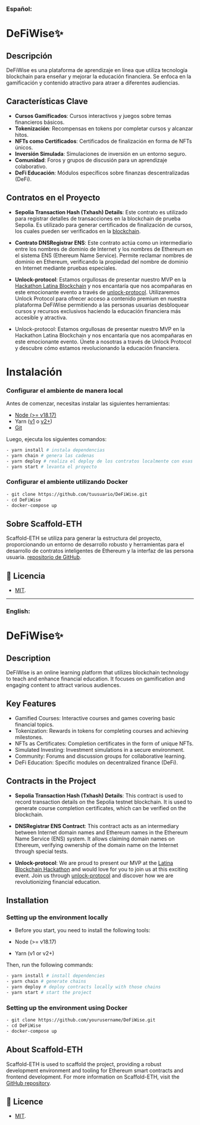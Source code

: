 ### Español:
# DeFiWise✨

## Descripción

DeFiWise es una plataforma de aprendizaje en línea que utiliza tecnología blockchain para enseñar y mejorar la educación financiera. Se enfoca en la gamificación y contenido atractivo para atraer a diferentes audiencias.

## Características Clave

- **Cursos Gamificados**: Cursos interactivos y juegos sobre temas financieros básicos.
- **Tokenización**: Recompensas en tokens por completar cursos y alcanzar hitos.
- **NFTs como Certificados**: Certificados de finalización en forma de NFTs únicos.
- **Inversión Simulada**: Simulaciones de inversión en un entorno seguro.
- **Comunidad**: Foros y grupos de discusión para un aprendizaje colaborativo.
- **DeFi Educación**: Módulos específicos sobre finanzas descentralizadas (DeFi).

## Contratos en el Proyecto

- **Sepolia Transaction Hash (Txhash) Details**: Este contrato es utilizado para registrar detalles de transacciones en la blockchain de prueba Sepolia. Es utilizado para generar certificados de finalización de cursos, los cuales pueden ser verificados en la [blockchain](https://sepolia.etherscan.io/tx/0x01ed297f62b872542c9c59ccd48da2650cb0639a57aaadfb1cbda31786e1ae09).

- **Contrato DNSRegistrar ENS**: Este contrato actúa como un intermediario entre los nombres de dominio de Internet y los nombres de Ethereum en el sistema ENS (Ethereum Name Service). Permite reclamar nombres de dominio en Ethereum, verificando la propiedad del nombre de dominio en Internet mediante pruebas especiales.

- **Unlock-protocol**: Estamos orgullosas de presentar nuestro MVP en la [Hackathon Latina Blockchain](https://womenbizweb3.notion.site/Latina-Blockchain-Hackathon-867d722240c34f8383fd4ec9e1beca61) y nos encantaría que nos acompañaras en este emocionante evento a través de [unlock-protocol](https://app.unlock-protocol.com/event/de-fi-wise). Utilizaremos Unlock Protocol para ofrecer acceso a contenido premium en nuestra plataforma DeFiWise permitiendo a las personas usuarias desbloquear cursos y recursos exclusivos haciendo la educación financiera más accesible y atractiva.


- Unlock-protocol: Estamos orgullosas de presentar nuestro MVP en la Hackathon Latina Blockchain y nos encantaría que nos acompañaras en este emocionante evento. Únete a nosotras a través de Unlock Protocol y descubre cómo estamos revolucionando la educación financiera.
# Instalación

### Configurar el ambiente de manera local

Antes de comenzar, necesitas instalar las siguientes herramientas:

- [Node (>= v18.17)](https://nodejs.org/en/download/)
- Yarn ([v1](https://classic.yarnpkg.com/en/docs/install/) o [v2+](https://yarnpkg.com/getting-started/install))
- [Git](https://git-scm.com/downloads)

Luego, ejecuta los siguientes comandos:
```bash
- yarn install # instala dependencias
- yarn chain # genera las cadenas
- yarn deploy # realiza el deploy de los contratos localmente con esas cadenas
- yarn start # levanta el proyecto
```

### Configurar el ambiente utilizando Docker

```bash
- git clone https://github.com/tuusuario/DeFiWise.git
- cd DeFiWise
- docker-compose up
```

## Sobre Scaffold-ETH

Scaffold-ETH se utiliza para generar la estructura del proyecto, proporcionando un entorno de desarrollo robusto y herramientas para el desarrollo de contratos inteligentes de Ethereum y la interfaz de las persona usuaria. [repositorio de GitHub](https://github.com/scaffold-eth/scaffold-eth-2). 

## 🔑 Licencia

- [MIT](https://github.com/gabimancini/web3wonderwomen/blob/main/LICENCE).

---

### English:

# DeFiWise✨

## Description

DeFiWise is an online learning platform that utilizes blockchain technology to teach and enhance financial education. It focuses on gamification and engaging content to attract various audiences.

##  Key Features

- Gamified Courses: Interactive courses and games covering basic financial topics.
- Tokenization: Rewards in tokens for completing courses and achieving milestones.
- NFTs as Certificates: Completion certificates in the form of unique NFTs.
- Simulated Investing: Investment simulations in a secure environment.
- Community: Forums and discussion groups for collaborative learning.
- DeFi Education: Specific modules on decentralized finance (DeFi).

## Contracts in the Project

- **Sepolia Transaction Hash (Txhash) Details**: This contract is used to record transaction details on the Sepolia testnet blockchain. It is used to generate course completion certificates, which can be verified on the blockchain.

- **DNSRegistrar ENS Contract**: This contract acts as an intermediary between Internet domain names and Ethereum names in the Ethereum Name Service (ENS) system. It allows claiming domain names on Ethereum, verifying ownership of the domain name on the Internet through special tests.

- **Unlock-protocol**: We are proud to present our MVP at the [Latina Blockchain Hackathon](https://womenbizweb3.notion.site/Latina-Blockchain-Hackathon-867d722240c34f8383fd4ec9e1beca61) and would love for you to join us at this exciting event. Join us through [unlock-protocol](https://app.unlock-protocol.com/event/de-fi-wise) and discover how we are revolutionizing financial education.

## Installation

### Setting up the environment locally
- Before you start, you need to install the following tools:

- Node (>= v18.17)
- Yarn (v1 or v2+)
  
Then, run the following commands:

```bash 
- yarn install # install dependencies
- yarn chain # generate chains
- yarn deploy # deploy contracts locally with those chains
- yarn start # start the project
```

### Setting up the environment using Docker

```bash 
- git clone https://github.com/yourusername/DeFiWise.git
- cd DeFiWise
- docker-compose up
```

## About Scaffold-ETH

Scaffold-ETH is used to scaffold the project, providing a robust development environment and tooling for Ethereum smart contracts and frontend development.  For more information on Scaffold-ETH, visit the [GitHub repository](https://github.com/scaffold-eth/scaffold-eth-2). 

## 🔑 Licence

- [MIT](https://github.com/gabimancini/web3wonderwomen/blob/main/LICENCE).
